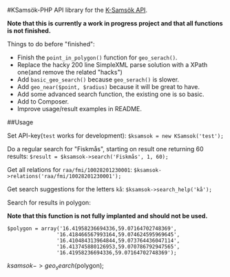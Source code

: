 #KSamsök-PHP
API library for the [K-Samsök API][0].

**Note that this is currently a work in progress project and that all functions is not finished.**

Things to do before "finished":
 - Finish the `point_in_polygon()` function for `geo_serach()`.
 - Replace the hacky 200 line SimpleXML parse solution with a XPath one(and remove the related "hacks")
 - Add `basic_geo_search()` because `geo_serach()` is slower.
 - Add `geo_near($point, $radius)` because it will be great to have.
 - Add some advanced search function, the existing one is so basic.
 - Add to Composer.
 - Improve usage/result examples in README.

##Usage

Set API-key(`test` works for development):
`$ksamsok = new KSamsok('test');`

Do a regular search for "Fiskmås", starting on result one returning 60 results:
`$result = $ksamsok->search('Fiskmås', 1, 60);`

Get all relations for `raa/fmi/10028201230001`:
`$ksamsok->relations('raa/fmi/10028201230001');`

Get search suggestions for the letters `kå`:
`$ksamsok->search_help('kå');`

Search for results in polygon:

**Note that this function is not fully implanted and should not be used.**

    $polygon = array('16.41958236694336,59.07164702748369',
                    '16.418466567993164,59.074624595969645',
                    '16.410484313964844,59.073764436047114',
                    '16.413745880126953,59.070786792947565',
                    '16.41958236694336,59.07164702748369');
$ksamsok->geo_search($polygon);

[0]: http://www.ksamsok.se/in-english/